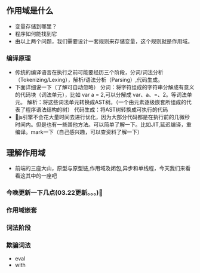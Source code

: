 <!--
 * @Author: your name
 * @Date: 2021-03-18 09:17:26
 * @LastEditTime: 2021-03-22 10:35:31
 * @LastEditors: Please set LastEditors
 * @Description: In User Settings Edit
 * @FilePath: \jsSkill\jsknow\jk1.md
-->
## 作用域是什么
- 变量存储到哪里？
- 程序如何能找到它
- 由以上两个问题，我们需要设计一套规则来存储变量，这个规则就是作用域。
### 编译原理
- 传统的编译语言在执行之前可能要经历三个阶段，分词/词法分析（Tokenizing/Lexing），解析/语法分析（Parsing）,代码生成。
- 下面详细说一下（了解可自动忽略）
分词：将字符组成的字符串分解成有意义的代码块（词法单元），比如 var a = 2,可以分解成 var、a、=、2。等词法单元。
解析：将这些词法单元转换成AST树。（一个由元素逐级嵌套所组成的代表了程序语法结构的树）
代码生成：将AST树转换成可执行的代码
- 🍗js引擎不会花大量时间去进行优化，因为大部分代码都是在执行前的几微秒时间内。但是也有一些其他方法。可以简单了解一下。比如JIT,延迟编译，重编译。mark一下（自己感兴趣，可以查资料了解一下）
## 理解作用域
- 前端的三座大山，原型与原型链,作用域及闭包,异步和单线程，今天我们来看看这其中的一座吧
### 今晚更新一下几点(03.22更新。。。)🍗
### 作用域嵌套
### 词法阶段
### 欺骗词法
- eval
- with
